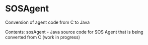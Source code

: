 # SOSAgent
Conversion of agent code from C to Java

Contents:
sosAgent - Java source code for SOS Agent that is being converted from C (work in progress)
